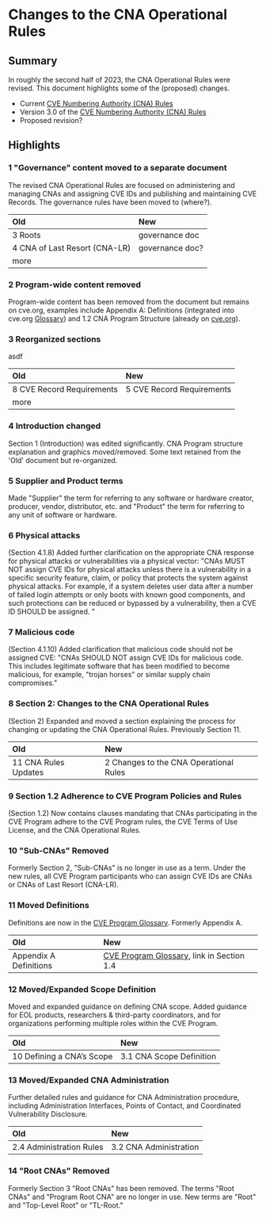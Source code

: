 # Changes to the CNA Operational Rules

##  Summary

In roughly the second half of 2023, the CNA Operational Rules were revised. This document highlights some of the (proposed) changes.

* Current [CVE Numbering Authority (CNA) Rules](https://www.cve.org/ResourcesSupport/AllResources/CNARules)
* Version 3.0 of the [CVE Numbering Authority (CNA) Rules](https://www.cve.org/Resources/Roles/Cnas/CNA_Rules_v3.0.pdf)
* Proposed revision?

## Highlights

### 1 "Governance" content moved to a separate document
The revised CNA Operational Rules are focused on administering and managing CNAs and assigning CVE IDs and publishing and maintaining CVE Records. The governance rules have been moved to (where?).

| Old | New |
| :--- | :--- |
| 3 Roots | governance doc |
| 4 CNA of Last Resort (CNA-LR) | governance doc? |
| more |  |

### 2 Program-wide content removed
Program-wide content has been removed from the document but remains on cve.org, examples include Appendix A: Definitions (integrated into cve.org [Glossary](https://www.cve.org/ResourcesSupport/Glossary)) and 1.2 CNA Program Structure (already on [cve.org](https://www.cve.org/ProgramOrganization/Structure)).

### 3 Reorganized sections

asdf

| Old | New |
| :--- | :--- |
| 8 CVE Record Requirements | 5 CVE Record Requirements |
| more | |

### 4 Introduction changed

Section 1 (Introduction) was edited significantly. CNA Program structure explanation and graphics moved/removed. Some text retained from the 'Old' document but re-organized.


### 5 Supplier and Product terms

Made "Supplier" the term for referring to any software or hardware creator, producer, vendor, distributor, etc. and "Product" the term for referring to any unit of software or hardware.

### 6 Physical attacks

(Section 4.1.8) Added further clarification on the appropriate CNA response for physical attacks or vulnerabilities via a physical vector: "CNAs MUST NOT assign CVE IDs for physical attacks unless there is a vulnerability in a specific security feature, claim, or policy that protects the system against physical attacks. For example, if a system deletes user data after a number of failed login attempts or only boots with known good components, and such protections can be reduced or bypassed by a vulnerability, then a CVE ID SHOULD be assigned. "

### 7 Malicious code

(Section 4.1.10) Added clarification that malicious code should not be assigned CVE: "CNAs SHOULD NOT assign CVE IDs for malicious code. This includes legitimate software that has been modified to become malicious, for example, "trojan horses” or similar supply chain compromises."

### 8 Section 2: Changes to the CNA Operational Rules

(Section 2) Expanded and moved a section explaining the process for changing or updating the CNA Operational Rules. Previously Section 11.

| Old | New |
| :--- | :--- |
| 11 CNA Rules Updates | 2 Changes to the CNA Operational Rules |

### 9 Section 1.2	Adherence to CVE Program Policies and Rules

(Section 1.2) Now contains clauses mandating that CNAs participating in the CVE Program adhere to the CVE Program rules, the CVE Terms of Use License, and the CNA Operational Rules.

### 10 "Sub-CNAs" Removed

Formerly Section 2, "Sub-CNAs" is no longer in use as a term. Under the new rules, all CVE Program participants who can assign CVE IDs are CNAs or CNAs of Last Resort (CNA-LR). 

### 11 Moved Definitions

Definitions are now in the [CVE Program Glossary](https://docs.google.com/document/d/1PV7DdToG8dWAubCR5sI73Cfdzkv_gk79oEvu-HJRqRQ/edit?usp=sharing). Formerly Appendix A.

| Old | New |
| :--- | :--- |
| Appendix A Definitions| [CVE Program Glossary](https://docs.google.com/document/d/1PV7DdToG8dWAubCR5sI73Cfdzkv_gk79oEvu-HJRqRQ/edit?usp=sharing), link in Section 1.4 |

### 12 Moved/Expanded Scope Definition

Moved and expanded guidance on defining CNA scope. Added guidance for EOL products, researchers & third-party coordinators, and for organizations performing multiple roles within the CVE Program.

| Old | New |
| :--- | :--- |
| 10 Defining a CNA’s Scope | 3.1 CNA Scope Definition |

### 13 Moved/Expanded CNA Administration

Further detailed rules and guidance for CNA Administration procedure, including Administration Interfaces, Points of Contact, and Coordinated Vulnerability Disclosure.

| Old | New |
| :--- | :--- |
| 2.4 Administration Rules | 3.2 CNA Administration |

### 14 "Root CNAs" Removed

Formerly Section 3 "Root CNAs" has been removed. The terms "Root CNAs" and "Program Root CNA" are no longer in use. New terms are "Root" and "Top-Level Root" or "TL-Root."

